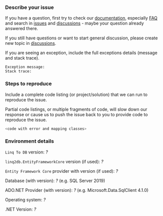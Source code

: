 ### Describe your issue

If you have a question, first try to check our [documentation](https://linq2db.github.io/), especially [FAQ](https://linq2db.github.io/articles/FAQ.html) and search in [issues](https://github.com/linq2db/linq2db/issues) and [discussions](https://github.com/linq2db/linq2db/discussions) - maybe your question already answered there.

If you still have questions or want to start general discussion, please create new topic in [discussions](https://github.com/linq2db/linq2db/discussions).

If you are seeing an exception, include the full exceptions details (message and stack trace).

```
Exception message:
Stack trace:
```

### Steps to reproduce

Include a complete code listing (or project/solution) that we can run to reproduce the issue.

Partial code listings, or multiple fragments of code, will slow down our response or cause us to push the issue back to you to provide code to reproduce the issue.

```c#
<code with error and mapping classes>
```

### Environment details

`Linq To DB` version: *?*

`linq2db.EntityFrameworkCore` version (if used): *?*

`Entity Framework Core` provider with version (if used): *?*

Database (with version): *?* (e.g. SQL Server 2019)

ADO.NET Provider (with version): *?* (e.g. Microsoft.Data.SqlClient 4.1.0)

Operating system: *?*

.NET Version: *?*
